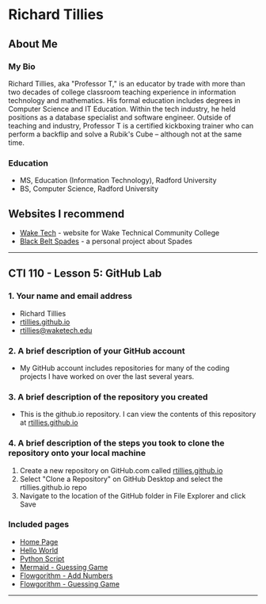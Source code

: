 # Richard Tillies

## About Me

### My Bio
Richard Tillies, aka "Professor T," is an educator by trade with more than two decades of college classroom teaching experience in information technology and mathematics. His formal education includes degrees in Computer Science and IT Education. Within the tech industry, he held positions as a database specialist and software engineer. Outside of teaching and industry, Professor T is a certified kickboxing trainer who can perform a backflip and solve a Rubik's Cube – although not at the same time.

### Education

* MS, Education (Information Technology), Radford University
* BS, Computer Science, Radford University

## Websites I recommend
* [Wake Tech](https://www.waketech.edu/) - website for Wake Technical Community College
* [Black Belt Spades](https://black-belt-spades.onrender.com) - a personal project about Spades

---

## CTI 110 - Lesson 5: GitHub Lab

### 1.	Your name and email address
* Richard Tillies
* [rtillies.github.io](https://rtillies.github.io)
* rtillies@waketech.edu

### 2.	A brief description of your GitHub account
* My GitHub account includes repositories for many of the coding projects I have worked on over the last several years.

### 3.	A brief description of the repository you created
* This is the github.io repository. I can view the contents of this repository at [rtillies.github.io](https://rtillies.github.io)

### 4.	A brief description of the steps you took to clone the repository onto your local machine
1. Create a new repository on GitHub.com called [rtillies.github.io](https:///github.com/rtillies/rtillies.github.io)
1. Select "Clone a Repository" on GitHub Desktop and select the rtillies.github.io repo
1. Navigate to the location of the GitHub folder in File Explorer and click Save

### Included pages
* [Home Page](index.html)
* [Hello World](hello_world_professor.html)
* [Python Script](professor_python_script.html)
* [Mermaid - Guessing Game](/Mermaid/Guessing.md)
* [Flowgorithm - Add Numbers](/Flowgorithm/Professor_Flowchart.png)
* [Flowgorithm - Guessing Game]()



---

